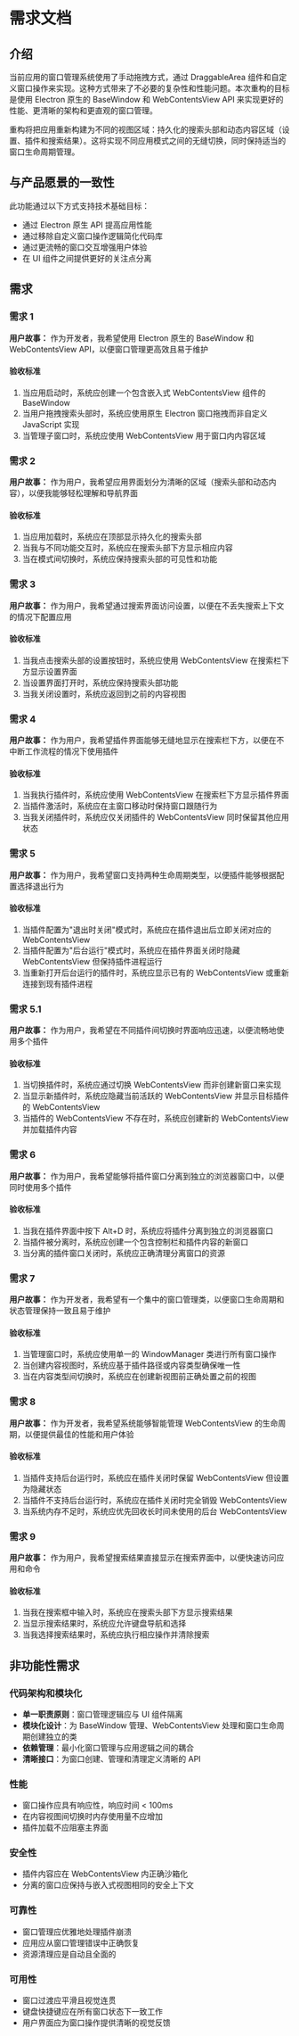 # 需求文档

## 介绍

当前应用的窗口管理系统使用了手动拖拽方式，通过 DraggableArea 组件和自定义窗口操作来实现。这种方式带来了不必要的复杂性和性能问题。本次重构的目标是使用 Electron 原生的 BaseWindow 和 WebContentsView API 来实现更好的性能、更清晰的架构和更直观的窗口管理。

重构将把应用重新构建为不同的视图区域：持久化的搜索头部和动态内容区域（设置、插件和搜索结果）。这将实现不同应用模式之间的无缝切换，同时保持适当的窗口生命周期管理。

## 与产品愿景的一致性

此功能通过以下方式支持技术基础目标：

- 通过 Electron 原生 API 提高应用性能
- 通过移除自定义窗口操作逻辑简化代码库
- 通过更流畅的窗口交互增强用户体验
- 在 UI 组件之间提供更好的关注点分离

## 需求

### 需求 1

**用户故事：** 作为开发者，我希望使用 Electron 原生的 BaseWindow 和 WebContentsView API，以便窗口管理更高效且易于维护

#### 验收标准

1. 当应用启动时，系统应创建一个包含嵌入式 WebContentsView 组件的 BaseWindow
2. 当用户拖拽搜索头部时，系统应使用原生 Electron 窗口拖拽而非自定义 JavaScript 实现
3. 当管理子窗口时，系统应使用 WebContentsView 用于窗口内内容区域

### 需求 2

**用户故事：** 作为用户，我希望应用界面划分为清晰的区域（搜索头部和动态内容），以便我能够轻松理解和导航界面

#### 验收标准

1. 当应用加载时，系统应在顶部显示持久化的搜索头部
2. 当我与不同功能交互时，系统应在搜索头部下方显示相应内容
3. 当在模式间切换时，系统应保持搜索头部的可见性和功能

### 需求 3

**用户故事：** 作为用户，我希望通过搜索界面访问设置，以便在不丢失搜索上下文的情况下配置应用

#### 验收标准

1. 当我点击搜索头部的设置按钮时，系统应使用 WebContentsView 在搜索栏下方显示设置界面
2. 当设置界面打开时，系统应保持搜索头部功能
3. 当我关闭设置时，系统应返回到之前的内容视图

### 需求 4

**用户故事：** 作为用户，我希望插件界面能够无缝地显示在搜索栏下方，以便在不中断工作流程的情况下使用插件

#### 验收标准

1. 当我执行插件时，系统应使用 WebContentsView 在搜索栏下方显示插件界面
2. 当插件激活时，系统应在主窗口移动时保持窗口跟随行为
3. 当我关闭插件时，系统应仅关闭插件的 WebContentsView 同时保留其他应用状态

### 需求 5

**用户故事：** 作为用户，我希望窗口支持两种生命周期类型，以便插件能够根据配置选择退出行为

#### 验收标准

1. 当插件配置为"退出时关闭"模式时，系统应在插件退出后立即关闭对应的 WebContentsView
2. 当插件配置为"后台运行"模式时，系统应在插件界面关闭时隐藏 WebContentsView 但保持插件进程运行
3. 当重新打开后台运行的插件时，系统应显示已有的 WebContentsView 或重新连接到现有插件进程

### 需求 5.1

**用户故事：** 作为用户，我希望在不同插件间切换时界面响应迅速，以便流畅地使用多个插件

#### 验收标准

1. 当切换插件时，系统应通过切换 WebContentsView 而非创建新窗口来实现
2. 当显示新插件时，系统应隐藏当前活跃的 WebContentsView 并显示目标插件的 WebContentsView
3. 当插件的 WebContentsView 不存在时，系统应创建新的 WebContentsView 并加载插件内容

### 需求 6

**用户故事：** 作为用户，我希望能够将插件窗口分离到独立的浏览器窗口中，以便同时使用多个插件

#### 验收标准

1. 当我在插件界面中按下 Alt+D 时，系统应将插件分离到独立的浏览器窗口
2. 当插件被分离时，系统应创建一个包含控制栏和插件内容的新窗口
3. 当分离的插件窗口关闭时，系统应正确清理分离窗口的资源

### 需求 7

**用户故事：** 作为开发者，我希望有一个集中的窗口管理类，以便窗口生命周期和状态管理保持一致且易于维护

#### 验收标准

1. 当管理窗口时，系统应使用单一的 WindowManager 类进行所有窗口操作
2. 当创建内容视图时，系统应基于插件路径或内容类型确保唯一性
3. 当在内容类型间切换时，系统应在创建新视图前正确处置之前的视图

### 需求 8

**用户故事：** 作为开发者，我希望系统能够智能管理 WebContentsView 的生命周期，以便提供最佳的性能和用户体验

#### 验收标准

1. 当插件支持后台运行时，系统应在插件关闭时保留 WebContentsView 但设置为隐藏状态
2. 当插件不支持后台运行时，系统应在插件关闭时完全销毁 WebContentsView
3. 当系统内存不足时，系统应优先回收长时间未使用的后台 WebContentsView

### 需求 9

**用户故事：** 作为用户，我希望搜索结果直接显示在搜索界面中，以便快速访问应用和命令

#### 验收标准

1. 当我在搜索框中输入时，系统应在搜索头部下方显示搜索结果
2. 当显示搜索结果时，系统应允许键盘导航和选择
3. 当我选择搜索结果时，系统应执行相应操作并清除搜索

## 非功能性需求

### 代码架构和模块化

- **单一职责原则**：窗口管理逻辑应与 UI 组件隔离
- **模块化设计**：为 BaseWindow 管理、WebContentsView 处理和窗口生命周期创建独立的类
- **依赖管理**：最小化窗口管理与应用逻辑之间的耦合
- **清晰接口**：为窗口创建、管理和清理定义清晰的 API

### 性能

- 窗口操作应具有响应性，响应时间 < 100ms
- 在内容视图间切换时内存使用量不应增加
- 插件加载不应阻塞主界面

### 安全性

- 插件内容应在 WebContentsView 内正确沙箱化
- 分离的窗口应保持与嵌入式视图相同的安全上下文

### 可靠性

- 窗口管理应优雅地处理插件崩溃
- 应用应从窗口管理错误中正确恢复
- 资源清理应是自动且全面的

### 可用性

- 窗口过渡应平滑且视觉连贯
- 键盘快捷键应在所有窗口状态下一致工作
- 用户界面应为窗口操作提供清晰的视觉反馈
